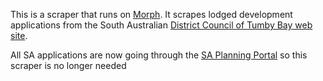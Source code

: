 This is a scraper that runs on [Morph](https://morph.io).  It scrapes lodged development applications from the South Australian [District Council of Tumby Bay web site](https://www.tumbybay.sa.gov.au).

All SA applications are now going through the [SA Planning Portal](https://github.com/planningalerts-scrapers/saplanningportal) so this scraper is no longer needed
